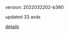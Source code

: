 version: 2022032202-b380

updated 33 avds

[details](https://github.com/0x74f917491bfa7ebfa379/ali_avd_db/blob/master/change_log/2022/03/22/02/b380.txt)